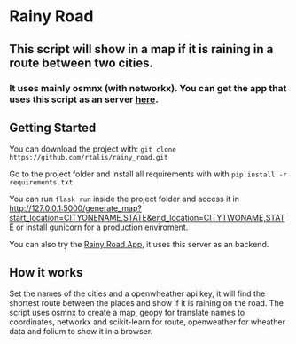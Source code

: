 # Rainy Road
## This script will show in a map if it is raining in a route between two cities.

###  It uses mainly **osmnx** (with networkx). You can get the app that uses this script as an server [here](https://github.com/rtalis/rainy-road-app/tree/main).


## Getting Started

You can download the project with: 
`git clone https://github.com/rtalis/rainy_road.git`

Go to the project folder and install all requirements with with `pip install -r requirements.txt`

You can run `flask run` inside the project folder and access it in http://127.0.0.1:5000/generate_map?start_location=CITYONENAME,STATE&end_location=CITYTWONAME,STATE or install [gunicorn](https://docs.gunicorn.org/en/stable/install.html) for a production enviroment.  

You can also try the [Rainy Road App](https://github.com/rtalis/rainy-road-app/tree/main), it uses this server as an backend.

## How it works
Set the names of the cities and a openwheather api key, it will find the shortest route between the places and show if it is raining on the road. The script uses osmnx to create a map, geopy for translate names to coordinates, networkx and scikit-learn for route, openweather for wheather data and folium to show it in a browser.


